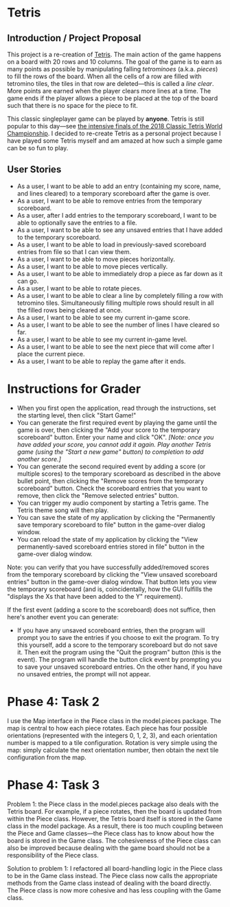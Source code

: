 # Tetris

## Introduction / Project Proposal

This project is a re-creation of [Tetris](https://en.wikipedia.org/wiki/Tetris). The main action of the game
happens on a board with 20 rows and 10 columns. The goal of the game is to earn as many points as possible by 
manipulating falling *tetrominoes* (a.k.a. *pieces*) to fill the rows of the board. When all the cells of a row are 
filled with tetromino tiles, the tiles in that row are deleted—this is called a *line clear*. More points are earned 
when the player clears more lines at a time. The game ends if the player allows a piece to be placed at the top 
of the board such that there is no space for the piece to fit.

This classic singleplayer game can be played by **anyone**. Tetris is still popular to this day—see [the intensive
finals of the 2018 Classic Tetris World Championship](https://www.youtube.com/watch?v=L_UPHsGR6fM). I decided to
re-create Tetris as a personal project because I have played some Tetris myself and am amazed at how such a simple 
game can be so fun to play.

## User Stories

- As a user, I want to be able to add an entry (containing my score, name, and lines cleared) to a temporary
scoreboard after the game is over.
- As a user, I want to be able to remove entries from the temporary scoreboard.
- As a user, after I add entries to the temporary scoreboard, I want to be able to optionally save the entries to a 
file.
- As a user, I want to be able to see any unsaved entries that I have added to the temporary scoreboard.
- As a user, I want to be able to load in previously-saved scoreboard entries from file so that I can view them.
- As a user, I want to be able to move pieces horizontally.
- As a user, I want to be able to move pieces vertically.
- As a user, I want to be able to immediately drop a piece as far down as it can go.
- As a user, I want to be able to rotate pieces.
- As a user, I want to be able to clear a line by completely filling a row with tetromino tiles. Simultaneously 
filling multiple rows should result in all the filled rows being cleared at once.
- As a user, I want to be able to see my current in-game score.
- As a user, I want to be able to see the number of lines I have cleared so far.
- As a user, I want to be able to see my current in-game level.
- As a user, I want to be able to see the next piece that will come after I place the current piece.
- As a user, I want to be able to replay the game after it ends.

# Instructions for Grader

- When you first open the application, read through the instructions, set the starting level, then click "Start Game!"
- You can generate the first required event by playing the game until the game is over, then clicking
the "Add your score to the temporary scoreboard" button. Enter your name and click "OK". *[Note: once you have
added your score, you cannot add it again. Play another Tetris game (using the "Start a new game" button) to completion
 to add another score.]*
- You can generate the second required event by adding a score (or multiple scores) to the temporary scoreboard 
as described in the above bullet point, then clicking the "Remove scores from the temporary scoreboard" button. Check
the scoreboard entries that you want to remove, then click the "Remove selected entries" button.
- You can trigger my audio component by starting a Tetris game. The Tetris theme song will then play.
- You can save the state of my application by clicking the "Permanently save temporary scoreboard to file" button
in the game-over dialog window.
- You can reload the state of my application by clicking the "View permanently-saved scoreboard entries stored in file"
button in the game-over dialog window.

Note: you can verify that you have successfully added/removed scores from the temporary scoreboard by clicking
the "View unsaved scoreboard entries" button in the game-over dialog window. That button lets you view the temporary 
scoreboard (and is, coincidentally, how the GUI fulfills the "displays the Xs that have been added to the Y" 
requirement).

If the first event (adding a score to the scoreboard) does not suffice, then here's another event you can generate:

- If you have any unsaved scoreboard entries, then the program will prompt you to save the entries if you choose to
exit the program. To try this yourself, add a score to the temporary scoreboard but do not save it. Then exit the
program using the "Quit the program" button (this is the event). The program will handle the button click event by
prompting you to save your unsaved scoreboard entries. On the other hand, if you have no unsaved entries, the prompt 
will not appear.

# Phase 4: Task 2

I use the Map interface in the Piece class in the model.pieces package. The map is central to how each piece rotates.
Each piece has four possible orientations (represented with the integers 0, 1, 2, 3), and each orientation number is
mapped to a tile configuration. Rotation is very simple using the map: simply calculate the next orientation
number, then obtain the next tile configuration from the map.

# Phase 4: Task 3

Problem 1: the Piece class in the model.pieces package also deals with the Tetris board. For example, if a piece
rotates, then the board is updated from within the Piece class. However, the Tetris board itself is stored in the
Game class in the model package. As a result, there is too much coupling between the Piece and Game classes—the
Piece class has to know about how the board is stored in the Game class. The cohesiveness of the Piece class can also
be improved because dealing with the game board should not be a responsibility of the Piece class.

Solution to problem 1: I refactored all board-handling logic in the Piece class to be in the Game class instead.
The Piece class now calls the appropriate methods from the Game class instead of dealing with the board directly.
The Piece class is now more cohesive and has less coupling with the Game class.